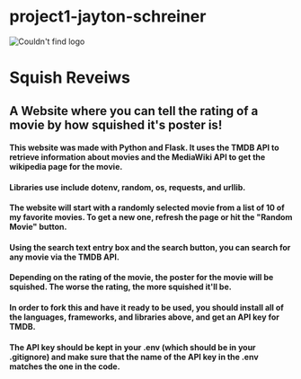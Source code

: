 # project1-jayton-schreiner

![Couldn't find logo](https://github.com/BlueJayton/project1-jayton-schreiner/blob/main/SQUISHreviews.png "Squish Reviews. My girlfriend made this logo")
# Squish Reveiws
## A Website where you can tell the rating of a movie by how squished it's poster is!

#### This website was made with Python and Flask. It uses the TMDB API to retrieve information about movies and the MediaWiki API to get the wikipedia page for the movie.
#### Libraries use include dotenv, random, os, requests, and urllib.
#### The website will start with a randomly selected movie from a list of 10 of my favorite movies. To get a new one, refresh the page or hit the "Random Movie" button.
#### Using the search text entry box and the search button, you can search for any movie via the TMDB API.
#### Depending on the rating of the movie, the poster for the movie will be squished. The worse the rating, the more squished it'll be.



#### In order to fork this and have it ready to be used, you should install all of the languages, frameworks, and libraries above, and get an API key for TMDB.
#### The API key should be kept in your .env (which should be in your .gitignore) and make sure that the name of the API key in the .env matches the one in the code.